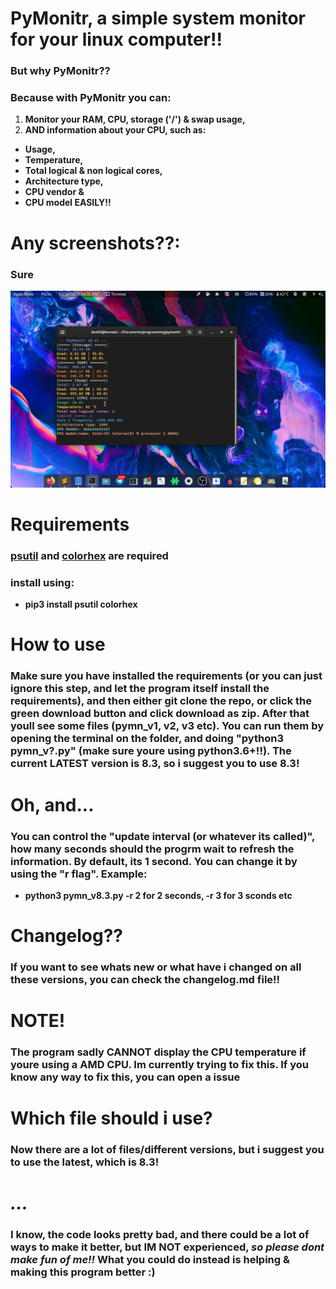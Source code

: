 # PyMonitr, a simple system monitor for your linux computer!!
### **But why PyMonitr??**
### **Because with PyMonitr you can:**
1. **Monitor your RAM, CPU, storage ('/') & swap usage,**
2. **AND information about your CPU, such as:**
+ **Usage,**
+ **Temperature,**
+ **Total logical & non logical cores,**
+ **Architecture type,**
+ **CPU vendor &**
+ **CPU model EASILY!!**

# Any screenshots??:
### **Sure**
![screenshot 1](img.png)

# Requirements
### **[psutil](https://pypi.org/project/psutil/) and [colorhex](https://pypi.org/project/colorhex/) are required**
### **install using:**
+ **pip3 install psutil colorhex**

# How to use
### **Make sure you have installed the requirements (or you can just ignore this step, and let the program itself install the requirements), and then either git clone the repo, or click the green download button and click download as zip. After that youll see some files (pymn_v1, v2, v3 etc). You can run them by opening the terminal on the folder, and doing "python3 pymn_v?.py" (make sure youre using python3.6+!!). The current LATEST version is 8.3, so i suggest you to use 8.3!**

# Oh, and...
### **You can control the "update interval (or whatever its called)", how many seconds should the progrm wait to refresh the information. By default, its 1 second. You can change it by using the "r flag". Example:**
+ **python3 pymn_v8.3.py -r 2 for 2 seconds, -r 3 for 3 sconds etc**

# Changelog??
### **If you want to see whats new or what have i changed on all these versions, you can check the changelog.md file!!**

# NOTE!
### **The program sadly CANNOT display the CPU temperature if youre using a AMD CPU. Im currently trying to fix this. If you know any way to fix this, you can open a issue**

# Which file should i use?
### **Now there are a lot of files/different versions, but i suggest you to use the latest, which is 8.3!**

# ***...***
### **I know, the code looks pretty bad, and there could be a lot of ways to make it better, but IM NOT experienced, ***so please dont make fun of me!!*** What you could do instead is helping & making this program better :)**